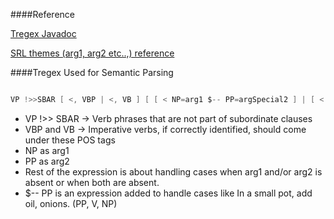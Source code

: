 ####Reference

 [Tregex Javadoc](http://nlp.stanford.edu/nlp/javadoc/javanlp/edu/stanford/nlp/trees/tregex/TregexPattern.html)

 [SRL themes (arg1, arg2 etc..,) reference](http://naacl2013.naacl.org/Documents/semantic-role-labeling-part-1-naacl-2013-tutorial.pdf)
 
####Tregex Used for Semantic Parsing
```java

VP !>>SBAR [ <, VBP | <, VB ] [ [ < NP=arg1 $-- PP=argSpecial2 ] | [ < NP=arg1 < PP=arg2 ] | [ < NP=arg1 ] | [ < PP=arg2  ] | [<, VBP=verb1 ] | [ <, VB=verb1] ]
```
  * VP !>> SBAR -> Verb phrases that are not part of subordinate clauses
  * VBP and VB -> Imperative verbs, if correctly identified, should come under these POS tags
  * NP as arg1
  * PP as arg2
  * Rest of the expression is about handling cases when arg1 and/or arg2 is absent or when both are absent.
  * $-- PP is an expression added to handle cases like In a small pot, add oil, onions. (PP, V, NP)
